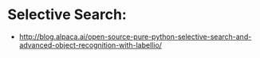 # Selective Search:
- http://blog.alpaca.ai/open-source-pure-python-selective-search-and-advanced-object-recognition-with-labellio/
